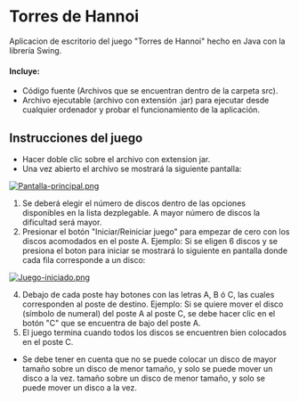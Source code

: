 Torres de Hannoi
========================

Aplicacion de escritorio del juego "Torres de Hannoi" hecho en Java con la librería Swing.

#### Incluye:

* Código fuente (Archivos que se encuentran dentro de la carpeta src).
* Archivo ejecutable (archivo con extensión .jar) para ejecutar desde cualquier ordenador y probar el funcionamiento de la aplicación.

## Instrucciones del juego
* Hacer doble clic sobre el archivo con extension jar.
* Una vez abierto el archivo se mostrará la siguiente pantalla:

[![Pantalla-principal.png](https://i.postimg.cc/0jPHQmFx/Pantalla-principal.png)](https://postimg.cc/tZvzv19m)

1. Se deberá elegir el número de discos dentro de las opciones disponibles en la lista dezplegable. A mayor número de discos la dificultad será mayor.
2. Presionar el botón "Iniciar/Reiniciar juego" para empezar de cero con los discos acomodados en el poste A.
Ejemplo: Si se eligen 6 discos y se presiona el boton para iniciar se mostrará lo siguiente en pantalla donde cada fila corresponde a un disco:

[![Juego-iniciado.png](https://i.postimg.cc/xd72cs3Q/Juego-iniciado.png)](https://postimg.cc/bGQM595V)

4. Debajo de cada poste hay botones con las letras A, B ó C, las cuales corresponden al poste de destino. 
Ejemplo: Si se quiere mover el disco (símbolo de numeral) del poste A al poste C, se debe hacer clic en el botón "C" que se encuentra de bajo del poste A.
4. El juego termina cuando todos los discos se encuentren bien colocados en el poste C.
* Se debe tener en cuenta que no se puede colocar un disco de mayor tamaño sobre un disco de menor tamaño, y solo se puede mover un disco a la vez.
tamaño sobre un disco de menor tamaño, y solo se puede mover un disco a la vez.

